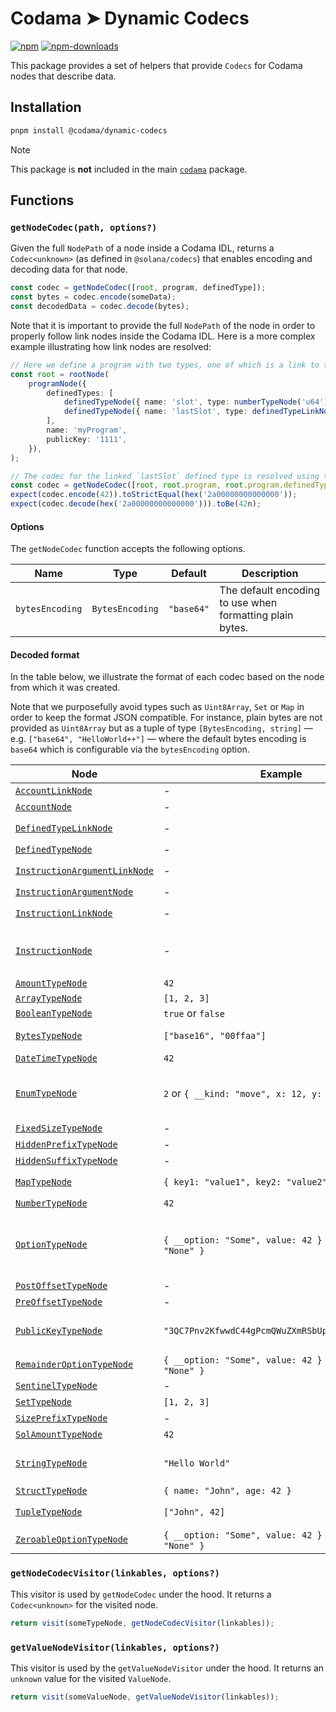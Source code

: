 # Codama ➤ Dynamic Codecs

[![npm][npm-image]][npm-url]
[![npm-downloads][npm-downloads-image]][npm-url]

[npm-downloads-image]: https://img.shields.io/npm/dm/@codama/dynamic-codecs.svg?style=flat
[npm-image]: https://img.shields.io/npm/v/@codama/dynamic-codecs.svg?style=flat&label=%40codama%2Fdynamic-codecs
[npm-url]: https://www.npmjs.com/package/@codama/dynamic-codecs

This package provides a set of helpers that provide `Codecs` for Codama nodes that describe data.

## Installation

```sh
pnpm install @codama/dynamic-codecs
```

> [!NOTE]
> This package is **not** included in the main [`codama`](../library) package.

## Functions

### `getNodeCodec(path, options?)`

Given the full `NodePath` of a node inside a Codama IDL, returns a `Codec<unknown>` (as defined in `@solana/codecs`) that enables encoding and decoding data for that node.

```ts
const codec = getNodeCodec([root, program, definedType]);
const bytes = codec.encode(someData);
const decodedData = codec.decode(bytes);
```

Note that it is important to provide the full `NodePath` of the node in order to properly follow link nodes inside the Codama IDL. Here is a more complex example illustrating how link nodes are resolved:

```ts
// Here we define a program with two types, one of which is a link to the other.
const root = rootNode(
    programNode({
        definedTypes: [
            definedTypeNode({ name: 'slot', type: numberTypeNode('u64') }),
            definedTypeNode({ name: 'lastSlot', type: definedTypeLinkNode('slot') }),
        ],
        name: 'myProgram',
        publicKey: '1111',
    }),
);

// The codec for the linked `lastSlot` defined type is resolved using the `slot` defined type.
const codec = getNodeCodec([root, root.program, root.program.definedTypes[1]]);
expect(codec.encode(42)).toStrictEqual(hex('2a00000000000000'));
expect(codec.decode(hex('2a00000000000000'))).toBe(42n);
```

#### Options

The `getNodeCodec` function accepts the following options.

| Name            | Type            | Default    | Description                                              |
| --------------- | --------------- | ---------- | -------------------------------------------------------- |
| `bytesEncoding` | `BytesEncoding` | `"base64"` | The default encoding to use when formatting plain bytes. |

#### Decoded format

In the table below, we illustrate the format of each codec based on the node from which it was created.

Note that we purposefully avoid types such as `Uint8Array`, `Set` or `Map` in order to keep the format JSON compatible. For instance, plain bytes are not provided as `Uint8Array` but as a tuple of type `[BytesEncoding, string]` — e.g. `["base64", "HelloWorld++"]` — where the default bytes encoding is `base64` which is configurable via the `bytesEncoding` option.

| Node                                                                                    | Example                                                     | Notes                                                                                       |
| --------------------------------------------------------------------------------------- | ----------------------------------------------------------- | ------------------------------------------------------------------------------------------- |
| [`AccountLinkNode`](../nodes/docs/linkNodes/AccountLinkNode.md)                         | -                                                           | Same as `AccountNode`                                                                       |
| [`AccountNode`](../nodes/docs/AccountNode.md)                                           | -                                                           | Same as `node.data`                                                                         |
| [`DefinedTypeLinkNode`](../nodes/docs/linkNodes/DefinedTypeLinkNode.md)                 | -                                                           | Same as `DefinedTypeNode`                                                                   |
| [`DefinedTypeNode`](../nodes/docs/DefinedTypeNode.md)                                   | -                                                           | Same as `node.type`                                                                         |
| [`InstructionArgumentLinkNode`](../nodes/docs/linkNodes/InstructionArgumentLinkNode.md) | -                                                           | Same as `InstructionArgumentNode`                                                           |
| [`InstructionArgumentNode`](../nodes/docs/InstructionArgumentNode.md)                   | -                                                           | Same as `node.type`                                                                         |
| [`InstructionLinkNode`](../nodes/docs/linkNodes/InstructionLinkNode.md)                 | -                                                           | Same as `InstructionNode`                                                                   |
| [`InstructionNode`](../nodes/docs/InstructionNode.md)                                   | -                                                           | Same as a `StructTypeNode` containing all `node.arguments`                                  |
| [`AmountTypeNode`](../nodes/docs/typeNodes/AmountTypeNode.md)                           | `42`                                                        | Same as `NumberTypeNode`                                                                    |
| [`ArrayTypeNode`](../nodes/docs/typeNodes/ArrayTypeNode.md)                             | `[1, 2, 3]`                                                 |                                                                                             |
| [`BooleanTypeNode`](../nodes/docs/typeNodes/BooleanTypeNode.md)                         | `true` or `false`                                           |                                                                                             |
| [`BytesTypeNode`](../nodes/docs/typeNodes/BytesTypeNode.md)                             | `["base16", "00ffaa"]`                                      | Uses `bytesEncoding` option to decode                                                       |
| [`DateTimeTypeNode`](../nodes/docs/typeNodes/DateTimeTypeNode.md)                       | `42`                                                        | Same as `NumberTypeNode`                                                                    |
| [`EnumTypeNode`](../nodes/docs/typeNodes/EnumTypeNode.md)                               | `2` or `{ __kind: "move", x: 12, y: 34 }`                   | Uses number indices for scalar enums. Uses discriminated unions otherwise.                  |
| [`FixedSizeTypeNode`](../nodes/docs/typeNodes/FixedSizeTypeNode.md)                     | -                                                           | Same as `node.type`                                                                         |
| [`HiddenPrefixTypeNode`](../nodes/docs/typeNodes/HiddenPrefixTypeNode.md)               | -                                                           | Same as `node.type`                                                                         |
| [`HiddenSuffixTypeNode`](../nodes/docs/typeNodes/HiddenSuffixTypeNode.md)               | -                                                           | Same as `node.type`                                                                         |
| [`MapTypeNode`](../nodes/docs/typeNodes/MapTypeNode.md)                                 | `{ key1: "value1", key2: "value2" }`                        | Represent `Maps` as `objects`                                                               |
| [`NumberTypeNode`](../nodes/docs/typeNodes/NumberTypeNode.md)                           | `42`                                                        | This could be a `bigint`                                                                    |
| [`OptionTypeNode`](../nodes/docs/typeNodes/OptionTypeNode.md)                           | `{ __option: "Some", value: 42 }` or `{ __option: "None" }` | Uses value objects (instead of `T \| null`) to avoid loosing information on nested options. |
| [`PostOffsetTypeNode`](../nodes/docs/typeNodes/PostOffsetTypeNode.md)                   | -                                                           | Same as `node.type`                                                                         |
| [`PreOffsetTypeNode`](../nodes/docs/typeNodes/PreOffsetTypeNode.md)                     | -                                                           | Same as `node.type`                                                                         |
| [`PublicKeyTypeNode`](../nodes/docs/typeNodes/PublicKeyTypeNode.md)                     | `"3QC7Pnv2KfwwdC44gPcmQWuZXmRSbUpmWMJnhenMC8CU"`            | Uses base58 representations of public keys                                                  |
| [`RemainderOptionTypeNode`](../nodes/docs/typeNodes/RemainderOptionTypeNode.md)         | `{ __option: "Some", value: 42 }` or `{ __option: "None" }` | Same as `OptionTypeNode`                                                                    |
| [`SentinelTypeNode`](../nodes/docs/typeNodes/SentinelTypeNode.md)                       | -                                                           | Same as `node.type`                                                                         |
| [`SetTypeNode`](../nodes/docs/typeNodes/SetTypeNode.md)                                 | `[1, 2, 3]`                                                 | Same as `ArrayTypeNode`                                                                     |
| [`SizePrefixTypeNode`](../nodes/docs/typeNodes/SizePrefixTypeNode.md)                   | -                                                           | Same as `node.type`                                                                         |
| [`SolAmountTypeNode`](../nodes/docs/typeNodes/SolAmountTypeNode.md)                     | `42`                                                        | Same as `NumberTypeNode`                                                                    |
| [`StringTypeNode`](../nodes/docs/typeNodes/StringTypeNode.md)                           | `"Hello World"`                                             | Uses the encoding defined in the node — i.e. `node.encoding`                                |
| [`StructTypeNode`](../nodes/docs/typeNodes/StructTypeNode.md)                           | `{ name: "John", age: 42 }`                                 |                                                                                             |
| [`TupleTypeNode`](../nodes/docs/typeNodes/TupleTypeNode.md)                             | `["John", 42]`                                              | Uses arrays to create tuples                                                                |
| [`ZeroableOptionTypeNode`](../nodes/docs/typeNodes/ZeroableOptionTypeNode.md)           | `{ __option: "Some", value: 42 }` or `{ __option: "None" }` | Same as `OptionTypeNode`                                                                    |

### `getNodeCodecVisitor(linkables, options?)`

This visitor is used by `getNodeCodec` under the hood. It returns a `Codec<unknown>` for the visited node.

```ts
return visit(someTypeNode, getNodeCodecVisitor(linkables));
```

### `getValueNodeVisitor(linkables, options?)`

This visitor is used by the `getValueNodeVisitor` under the hood. It returns an `unknown` value for the visited `ValueNode`.

```ts
return visit(someValueNode, getValueNodeVisitor(linkables));
```
